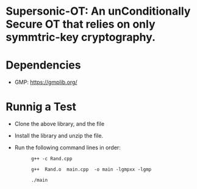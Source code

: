 # Supersonic-OT: An unConditionally Secure OT that relies on only symmtric-key cryptography.



# Dependencies

* GMP: https://gmplib.org/

# Runnig a Test

* Clone the above library, and the file
* Install the library and unzip the file.
* Run the following command lines in order:
  
            g++ -c Rand.cpp
  
            g++  Rand.o  main.cpp  -o main -lgmpxx -lgmp
  
            ./main
